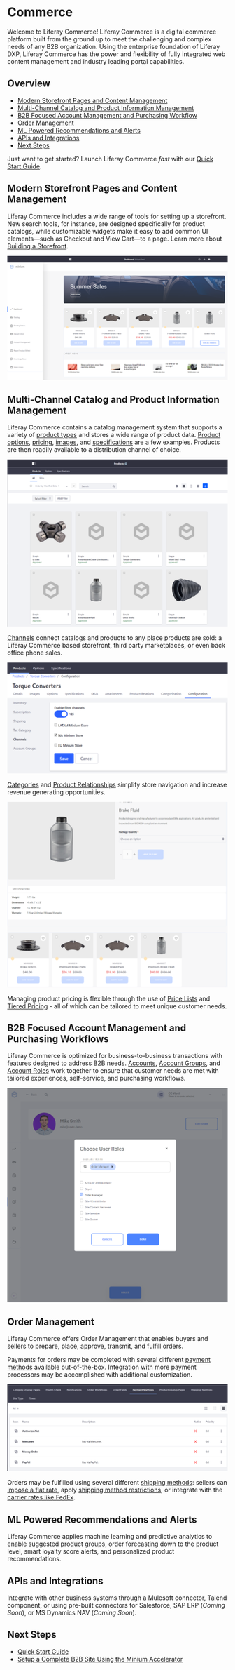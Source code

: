 # Commerce

Welcome to Liferay Commerce!  Liferay Commerce is a digital commerce platform built from the ground up to meet the challenging and complex needs of any B2B organization. Using the enterprise foundation of Liferay DXP, Liferay Commerce has the power and flexibility of fully integrated web content management and industry leading portal capabilities.

## Overview

* [Modern Storefront Pages and Content Management](#modern-storefront-pages-and-content-management)
* [Multi-Channel Catalog and Product Information Management](#multi-channel-catalog-and-product-information-management)
* [B2B Focused Account Management and Purchasing Workflow](#b2b-focused-account-management-and-purchasing-workflow)
* [Order Management](#order-management-and-sales)
* [ML Powered Recommendations and Alerts](#ml-powered-recommendations-and-alerts)
* [APIs and Integrations](#apis-and-integrations)
* [Next Steps](#next-steps)

Just want to get started? Launch Liferay Commerce _fast_ with our [Quick Start Guide](./installation-and-upgrades/quick-start-guide/quick-start-guide.md).

## Modern Storefront Pages and Content Management

Liferay Commerce includes a wide range of tools for setting up a storefront. New search tools, for instance, are designed specifically for product catalogs, while customizable widgets make it easy to add common UI elements—such as Checkout and View Cart—to a page. Learn more about [Building a Storefront](./user-guide/content/creating-your-storefront.md).

![Liferay Commerce Dashboard](./introduction-to-liferay-commerce/images/01.png)

## Multi-Channel Catalog and Product Information Management

Liferay Commerce contains a catalog management system that supports a variety of [product types](./user-guide/catalog/introduction-to-product-types.md) and stores a wide range of product data. [Product options](./user-guide/catalog/customizing-your-product-with-product-options.md), [pricing](./user-guide/catalog/introduction-to-product-pricing-methods.md), [images](./user-guide/catalog/product-images.md), and [specifications](./user-guide/catalog/specifications.md) are a few examples. Products are then readily available to a distribution channel of choice.

![Product catalog](./introduction-to-liferay-commerce/images/02.png)

[Channels](./user-guide/catalog/introduction-to-channels.md) connect catalogs and products to any place products are sold: a Liferay Commerce based storefront, third party marketplaces, or even back office phone sales.

![Channels enabled for a product](./introduction-to-liferay-commerce/images/03.png)

[Categories](./user-guide/catalog/organizing-your-catalog-with-product-categories.md) and [Product Relationships](./user-guide/catalog/related-products-up-sells-and-cross-sells.md) simplify store navigation and increase revenue generating opportunities.

![Product details and related products](./introduction-to-liferay-commerce/images/04.png)

Managing product pricing is flexible through the use of [Price Lists](./user-guide/catalog/creating-a-price-list.md) and [Tiered Pricing](./user-guide/catalog/adding-tiered-pricing.md) - all of which can be tailored to meet unique customer needs.

## B2B Focused Account Management and Purchasing Workflows

Liferay Commerce is optimized for business-to-business transactions with features designed to address B2B needs. [Accounts](./user-guide/customers/introduction-to-accounts.md), [Account Groups](./user-guide/customers/creating-a-new-account-group.md), and [Account Roles](./user-guide/customers/account-roles.md) work together to ensure that customer needs are met with tailored experiences, self-service, and purchasing workflows.

![User role selection](./introduction-to-liferay-commerce/images/05.png)

## Order Management

Liferay Commerce offers Order Management that enables buyers and sellers to prepare, place, approve, transmit, and fulfill orders.

Payments for orders may be completed with several different [payment methods](./user-guide/getting-started/managing-payment-methods.md) available out-of-the-box. Integration with more payment processors may be accomplished with additional customization.

![Payment Methods page](./introduction-to-liferay-commerce/images/06.png)

Orders may be fulfilled using several different [shipping methods](./user-guide/sales/shipping-method-reference.md):
sellers can [impose a flat rate](./user-guide/sales/using-the-flat-rate-shipping-method.md), apply [shipping method restrictions](./user-guide/sales/applying-shipping-method-restrictions.md), or integrate with the [carrier rates like FedEx](./user-guide/sales/using-fedex-as-a-carrier-method.md).

## ML Powered Recommendations and Alerts

Liferay Commerce applies machine learning and predictive analytics to enable suggested product groups, order forecasting down to the product level, smart loyalty score alerts, and personalized product recommendations.

## APIs and Integrations

Integrate with other business systems through a Mulesoft connector, Talend component, or using pre-built connectors for Salesforce, SAP ERP (_Coming Soon_), or MS Dynamics NAV (_Coming Soon_).

## Next Steps

* [Quick Start Guide](./installation-and-upgrades/quick-start-guide/quick-start-guide.md)
* [Setup a Complete B2B Site Using the Minium Accelerator](./user-guide/getting-started/using-the-minium-accelerator-to-jump-start-your-b2b-store.md)
